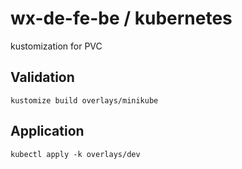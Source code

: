 # wx-de-fe-be / kubernetes
kustomization for PVC
## Validation
```
kustomize build overlays/minikube
```

## Application
```
kubectl apply -k overlays/dev
```